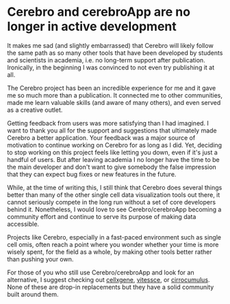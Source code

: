# Cerebro and cerebroApp are no longer in active development

It makes me sad (and slightly embarrassed) that Cerebro will likely follow the same path as so many other tools that have been developed by students and scientists in academia, i.e. no long-term support after publication. Ironically, in the beginning I was convinced to not even try publishing it at all.

The Cerebro project has been an incredible experience for me and it gave me so much more than a publication. It connected me to other communities, made me learn valuable skills (and aware of many others), and even served as a creative outlet.

Getting feedback from users was more satisfying than I had imagined. I want to thank you all for the support and suggestions that ultimately made Cerebro a better application. Your feedback was a major source of motivation to continue working on Cerebro for as long as I did. Yet, deciding to stop working on this project feels like letting you down, even if it's just a handful of users.
But after leaving academia I no longer have the time to be the main developer and don't want to give somebody the false impression that they can expect bug fixes or new features in the future.

While, at the time of writing this, I still think that Cerebro does several things better than many of the other single cell data visualization tools out there, it cannot seriously compete in the long run without a set of core developers behind it. Nonetheless, I would love to see Cerebro/cerebroApp becoming a community effort and continue to serve its purpose of making data accessible.

Projects like Cerebro, especially in a fast-paced environment such as single cell omis, often reach a point where you wonder whether your time is more wisely spent, for the field as a whole, by making other tools better rather than pushing your own.

For those of you who still use Cerebro/cerebroApp and look for an alternative, I suggest checking out [cellxgene](https://cellxgene.cziscience.com/), [vitessce](http://vitessce.io/), or [cirrocumulus](https://cirrocumulus.readthedocs.io/en/latest/). None of these are drop-in replacements but they have a solid community built around them.
